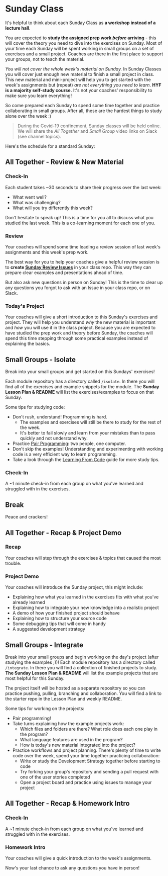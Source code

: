 # Sunday Class

It's helpful to think about each Sunday Class as **a workshop instead of a lecture hall**.

You are expected to **study the assigned prep work _before_ arriving** - this will cover the theory you need to dive into the exercises on Sunday. Most of your time each Sunday will be spent working in small groups on a set of exercises and a small project. Coaches are there in the first place to support your groups, not to teach the material.

_You will not cover the whole week's material on Sunday._ In Sunday Classes you will cover just enough new material to finish a small project in class.  This new material and mini-project will help you to get started with the week's assignments but (repeat) _are not everything you need to learn_.  **HYF is a majority self-study course.** It's not your coaches' responsibility to make sure you learn everything!

So come prepared each Sunday to spend some time together and practice collaborating in small groups.  After all, these are the hardest things to study alone over the week :)

> During the  Covid-19 confinement, Sunday classes will be held online. We will share the _All Together_ and _Small Group_ video links on Slack (see channel topics).

Here's the schedule for a standard Sunday:

## All Together - Review & New Material

### Check-In

Each student takes ~30 seconds to share their progress over the last week:

* What went well?
* What was challenging?
* What will you try differently this week?

Don't hesitate to speak up! This is a time for you all to discuss what you studied the last week.
This is a co-learning moment for each one of you.

### Review

Your coaches will spend some time leading a review session of last week's assignments and this week's prep work.

The best way for you to help your coaches give a helpful review session is to **create [Sunday Review Issues](https://home.hackyourfuture.be/asking-for-help)** in your class repo.  This way they can prepare clear examples and presentations ahead of time.

But also ask new questions in person on Sunday! This is the time to clear up any questions you forgot to ask with an Issue in your class repo, or on Slack.

### Today's Project

Your coaches will give a short introduction to this Sunday's exercises and project. They will help you understand _why_ the new material is important and _how_ you will use it in the class project. Because you are expected to have studied the prep work and theory before Sunday, the coaches will spend this time stepping through some practical examples instead of explaining the basics.

## Small Groups - Isolate

Break into your small groups and get started on this Sundays' exercises!

Each module repository has a directory called `/isolate`.  In there you will find all of the exercises and example snippets for the module.  The **Sunday Lesson Plan & README** will list the exercises/examples to focus on that Sunday.

Some tips for studying code:

* Don't rush, understand!  Programming is hard.
  * The examples and exercises will still be there to study for the rest of the week.
  * It's better to fail slowly and learn from your mistakes than to pass quickly and not understand why.
* Practice [Pair Programming](https://study.hackyourfuture.be/collaborating/pair-programming): two people, one computer.
* Don't skip the examples!  Understanding and experimenting with working code is a very efficient way to learn programming.
* Take a look through the [Learning From Code](https://study.hackyourfuture.be/learning/learning-from-code) guide for more study tips.

### Check-In

A ~1 minute check-in from each group on what you've learned and struggled with in the exercises.

## Break

Peace and crackers!

## All Together - Recap & Project Demo

### Recap

Your coaches will step through the exercises & topics that caused the most trouble.

### Project Demo

Your coaches will introduce the Sunday project, this might include:

* Explaining how what you learned in the exercises fits with what you've already learned
* Explaining how to integrate your new knowledge into a realistic project
* A demo of how your finished project should behave
* Explaining how to structure your source code
* Some debugging tips that will come in handy
* A suggested development strategy

## Small Groups - Integrate

Break into your small groups and begin working on the day's project (after studying the examples ;))!
Each module repository has a directory called `/integrate`.  In there you will find a collection of finished projects to study.  **The Sunday Lesson Plan & README** will list the example projects that are most helpful for this Sunday.

The project itself will be hosted as a separate repository so you can practice pushing, pulling, branching and collaboration.  You will find a link to the starter repo in the Lesson Plan and weekly README.

Some tips for working on the projects:

* Pair programming!
* Take turns explaining how the example projects work:
  * Which files and folders are there? What role does each one play in the program?
  * What language features are used in the program?
  * How is today's new material integrated into the project?
* Practice workflows and project planning. There's plenty of time to write code over the week, spend your time together practicing collaboration:
  * Write or study the Development Strategy together before starting to code
  * Try forking your group's repository and sending a pull request with one of the user stories completed
  * Open a project board and practice using issues to manage your project

## All Together - Recap & Homework Intro

### Check-In

A ~1 minute check-in from each group on what you've learned and struggled with in the exercises.

### Homework Intro

Your coaches will give a quick introduction to the week's assignments.

Now's your last chance to ask any questions you have in person!
